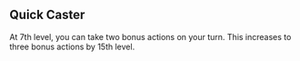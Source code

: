## Quick Caster
At 7th level, you can take two bonus actions on your turn. This increases to three bonus actions by 15th level.

<!--

-<< CHANGES >>-
- this is a new ability
- allows multiple bonus actions

-<< TODO >>-
- poorly worded
- too simple
- needs a better name, its a misnomer (more than casting)
- needs more fluff
- not playtested

-<< COMMENTARY >>-
- quick caster is meant to open up more divine smites for extra attack
- the other benefits it could determine (eg more bonus actions for cantrips) are acceptable
-> this is because of the heavy investment in paladin to get this far

-->
